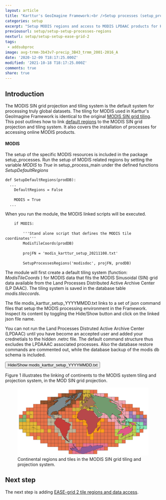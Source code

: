```yaml
---
layout: article
title: "Karttur's GeoImagine Framework:<br />Setup processes (setup_processes)<br />Part 5 MODIS tile regions and data access"
categories: setup
excerpt: "Setup MODIS regions and access to MODIS LPDAAC products for Karttur's GeoImagine Framework"
previousurl: setup/setup-setup-processes-regions
nexturl: setup/setup-setup-ease-grid-2
tags:
 - addsubproc
image: avg-trmm-3b43v7-precip_3B43_trmm_2001-2016_A
date: '2020-12-09 T18:17:25.000Z'
modified: '2021-10-18 T18:17:25.000Z'
comments: true
share: true
---
```

<script src="https://karttur.github.io/common/assets/js/karttur/togglediv.js"></script>

## Introduction

The MODIS SIN grid projection and tiling system is the default system for processing truly global datasets. The tiling for MODIS used in Karttur's GeoImagine Framework is identical to the original [MODIS SIN grid tiling](https://modis-land.gsfc.nasa.gov/MODLAND_grid.html). This post outlines how to link [default regions](../setup-setup-processes-regions) to the MODIS SIN grid projection and tiling system. It also covers the installation of processes for accessing online MODIS products.

#### MODIS

The setup of the specific MODIS resources is included in the package <span class='package'>setup_processes</span>. Run the setup of MODIS related regions by setting the variable _MODIS_ to _True_ in <span class='module'>setup_process_main</span> under the defined functions _SetupDefaultRegions_

```
def SetupDefaultRegions(prodDB):
  ...
    DefaultRegions = False

    MODIS = True
  ...
```
When you run the module, the MODIS linked scripts will be executed.

```
    if MODIS:

        '''Stand alone script that defines the MODIS tile coordinates'''
        ModisTileCoords(prodDB)

        projFN = 'modis_karttur_setup_20211108.txt'

        SetupProcessesRegions('modisdoc', projFN, prodDB)
```

The module will first create a default tiling system (function: _ModisTileCoords_ ) for MODIS data that fits the MODIS Sinusoidal (SIN) grid data available from the Land Processes Distributed Active Archive Center (LP DAAC). The tiling system is saved in the database table _modis.tileccords_.

The file <span class='file'>modis\_karttur\_setup\_YYYYMMDD.txt</span> links to a set of json command files that setup the MODIS processing environment in the Framework. Inspect its content by toggling the <span class='button'>Hide/Show</span> button and click on the linked json file name.

You can not run the Land Processes Distruted Active Archive Center (LPDAAC) until you have become an accepted user and added your crednetials to the hidden <span class='file'>.netrc</span> file. The default command structure thus excludes the LPDAAAC associated processes. Also the database restore commands are commented out, while the database backup of the modis db schema is included.

<button id= "toggleMODIS" onclick="hiddencode('MODIS')">Hide/Show modis\_karttur\_setup\_YYYYMMDD.txt</button>

<div id="MODIS" style="display:none">

{% capture text-capture %}
{% raw %}

Link global default regions to MODIS SIN grid tiles
[regions-global-modtiles_v090.json](https://karttur.github.io/geoimagine03-docs-setup_processes_modis/setup_processes/setup_processes-json-regions-global-modtiles/)

Link country and continent default regions to MODIS SIN grid tiles
[regions-modtiles_v090.json](https://karttur.github.io/geoimagine03-docs-setup_processes_modis/setup_processes/setup_processes-json-regions-modtiles/)

Search LPDAAC datapool for MODIS tiles
\#\#\# REMOVE To RUN \#\#\# [modis-search_datapool_v090.json](https://karttur.github.io/geoimagine03-docs-setup_processes_modis/setup_processes/setup_processes-json-modis-search_datapool/)

Add html search results to the db
\#\#\# REMOVE To RUN \#\#\# [modis-datapool-search_todb_v090.json](https://karttur.github.io/geoimagine03-docs-setup_processes_modis/setup_processes/setup_processes-json-modis-datapool-search_todb/)

dump (sql) and export (csv) the content of the db tables for MODIS tilecoords and regions
[modis-dumptablesql_v090.json](https://karttur.github.io/geoimagine03-docs-setup_processes_modis/setup_processes/setup_processes-json-modis-dumptablesql/)

dump (sql) and export (csv) the content of the db schema for MODIS
[modis-dumpschemasql_v090.json](https://karttur.github.io/geoimagine03-docs-setup_processes_modis/setup_processes/setup_processes-json-modis-dumpschemasql/)

Insert the MODIS db table data for tilecoords and regions from exported csv
\#\#\# REMOVE To RUN \#\#\# [modis-inserttable-tilecoords+regions_v090.json](https://karttur.github.io/geoimagine03-docs-setup_processes_modis/setup_processes/setup_processes-json-modis-inserttable-tilecoords+regions/)

Insert the MODIS db schema data from exported csv
\#\#\# REMOVE To RUN \#\#\# [modis-insertschema_v090.json](https://karttur.github.io/geoimagine03-docs-setup_processes_modis/setup_processes/setup_processes-json-modis-insertschema/)

Restore the data for the db table for modis.tilecoords from dumped sql
\#\#\# REMOVE To RUN \#\#\# [modis-RestoreTableSQL_v090.json](https://###karttur.github.io/geoimagine03-docs-setup_processes_modis/setup_processes/setup_processes-json-modis-RestoreTableSQL/)

{% endraw %}
{% endcapture %}
{% include widgets/toggle-code.html toggle-text=text-capture  %}
</div>

Figure 1 illustrates the linking of continents to the MODIS system tiling and projection system, in the MOD SIN grid projection.

<figure>
<img src="../../images/modis_system_continent_regions.png" alt="image">
<figcaption>Continental regions and tiles in the MODIS SIN grid tiling and projection system.</figcaption>
</figure>

## Next step

The next step is adding [EASE-grid 2 tile regions and data access](../setup-setup-ease-grid-2).
